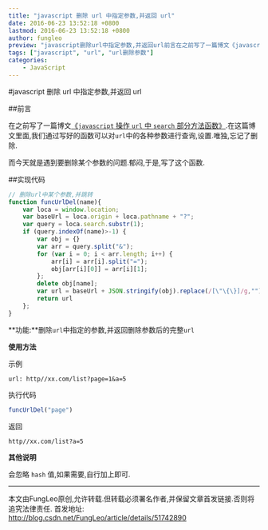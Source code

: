 ```yaml
---
title: "javascript 删除 url 中指定参数,并返回 url"
date: 2016-06-23 13:52:18 +0800
lastmod: 2016-06-23 13:52:18 +0800
author: fungleo
preview: "javascript删除url中指定参数,并返回url前言在之前写了一篇博文《javascript操作url中search部分方法函数》.在这篇博文里面,我们通过写好的函数可以对url中的各种参数进行查询,设置.唯独,忘记了删除.而今天就是遇到要删除某个参数的问题.郁闷,于是,写了这个函数.实现代码//删除url中某个参数,并跳转functionfuncUrlDel(name"
tags: ["javascript", "url", "url删除参数"]
categories:
    - JavaScript
---
```


#javascript 删除 url 中指定参数,并返回 url

##前言

在之前写了一篇博文[《`javascript` 操作 `url` 中 `search` 部分方法函数》](http://blog.csdn.net/fungleo/article/details/51673681).在这篇博文里面,我们通过写好的函数可以对`url`中的各种参数进行查询,设置.唯独,忘记了删除.

而今天就是遇到要删除某个参数的问题.郁闷,于是,写了这个函数.

##实现代码

```js
// 删除url中某个参数,并跳转
function funcUrlDel(name){
	var loca = window.location;
	var baseUrl = loca.origin + loca.pathname + "?";
	var query = loca.search.substr(1);
	if (query.indexOf(name)>-1) {
		var obj = {}
		var arr = query.split("&");
		for (var i = 0; i < arr.length; i++) {
			arr[i] = arr[i].split("=");
			obj[arr[i][0]] = arr[i][1];
		};
		delete obj[name];
		var url = baseUrl + JSON.stringify(obj).replace(/[\"\{\}]/g,"").replace(/\:/g,"=").replace(/\,/g,"&");
		return url
	};
}
```
**功能:**删除`url`中指定的参数,并返回删除参数后的完整`url`

**使用方法**

示例
```
url: http//xx.com/list?page=1&a=5
```
执行代码
```js
funcUrlDel("page")
```
返回
```language
http//xx.com/list?a=5
```

**其他说明**

会忽略 `hash` 值,如果需要,自行加上即可.

- - -

本文由FungLeo原创,允许转载.但转载必须署名作者,并保留文章首发链接.否则将追究法律责任.
首发地址: http://blog.csdn.net/FungLeo/article/details/51742890
